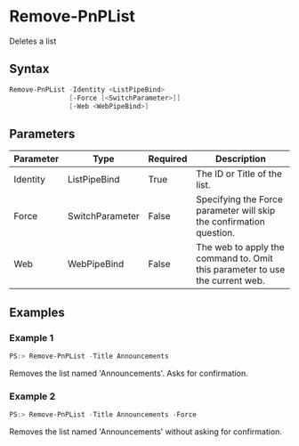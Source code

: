 # Remove-PnPList
Deletes a list
## Syntax
```powershell
Remove-PnPList -Identity <ListPipeBind>
               [-Force [<SwitchParameter>]]
               [-Web <WebPipeBind>]
```


## Parameters
Parameter|Type|Required|Description
---------|----|--------|-----------
|Identity|ListPipeBind|True|The ID or Title of the list.|
|Force|SwitchParameter|False|Specifying the Force parameter will skip the confirmation question.|
|Web|WebPipeBind|False|The web to apply the command to. Omit this parameter to use the current web.|
## Examples

### Example 1
```powershell
PS:> Remove-PnPList -Title Announcements
```
Removes the list named 'Announcements'. Asks for confirmation.

### Example 2
```powershell
PS:> Remove-PnPList -Title Announcements -Force
```
Removes the list named 'Announcements' without asking for confirmation.
